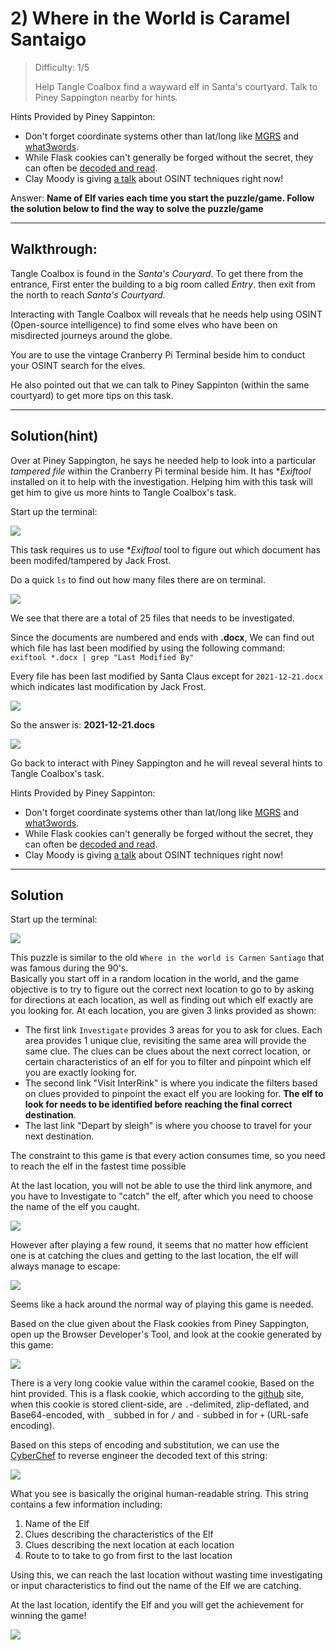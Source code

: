 # 2) Where in the World is Caramel Santaigo

> Difficulty: 1/5
> 
> Help Tangle Coalbox find a wayward elf in Santa's courtyard. Talk to Piney Sappington nearby for hints.

Hints Provided by Piney Sappinton:  
- Don't forget coordinate systems other than lat/long like [MGRS](https://en.wikipedia.org/wiki/Military_Grid_Reference_System) and [what3words](https://what3words.com/).  
- While Flask cookies can't generally be forged without the secret, they can often be [decoded and read](https://gist.github.com/chriselgee/b9f1861dd9b99a8c1ed30066b25ff80b).  
- Clay Moody is giving [a talk](https://www.youtube.com/watch?v=tAot_mcBT9c) about OSINT techniques right now!

Answer: **Name of Elf varies each time you start the puzzle/game. Follow the solution below to find the way to solve the puzzle/game**

---

## Walkthrough:

Tangle Coalbox is found in the _Santa's Couryard_. To get there from the entrance, First enter the building to a big room called _Entry_. then exit from the north to reach _Santa's Courtyard_.

Interacting with Tangle Coalbox will reveals that he needs help using OSINT (Open-source intelligence) to find some elves who have been on misdirected journeys around the globe.

You are to use the vintage Cranberry Pi Terminal beside him to conduct your OSINT search for the elves.

He also pointed out that we can talk to Piney Sappinton (within the same courtyard) to get more tips on this task. 

---
## Solution(hint)

Over at Piney Sappington, he says he needed help to look into a particular _tampered file_ within the Cranberry Pi terminal beside him. It has **Exiftool* installed on it to help with the investigation. Helping him with this task will get him to give us more hints to Tangle Coalbox's task.

Start up the terminal:

![](./res/hint_pic1.png)

This task requires us to use **Exiftool* tool to figure out which document has been modifed/tampered by Jack Frost.

Do a quick `ls` to find out how many files there are on terminal.

![](./res/hint_pic2.png)

We see that there are a total of 25 files that needs to be investigated.

Since the documents are numbered and ends with **.docx**, We can find out which file has last been modified by using the following command:  
`exiftool *.docx | grep "Last Modified By"`

Every file has been last modified by Santa Claus except for `2021-12-21.docx` which indicates last modification by Jack Frost.

![](./res/hint_pic3.png)

So the answer is: **2021-12-21.docs**

![](./res/hint_answer.png)

Go back to interact with Piney Sappington and he will reveal several hints to Tangle Coalbox's task.

Hints Provided by Piney Sappinton:  
- Don't forget coordinate systems other than lat/long like [MGRS](https://en.wikipedia.org/wiki/Military_Grid_Reference_System) and [what3words](https://what3words.com/).  
- While Flask cookies can't generally be forged without the secret, they can often be [decoded and read](https://gist.github.com/chriselgee/b9f1861dd9b99a8c1ed30066b25ff80b).  
- Clay Moody is giving [a talk](https://www.youtube.com/watch?v=tAot_mcBT9c) about OSINT techniques right now!

---
## Solution

Start up the terminal:

![](./res/sol_pic1.png)

This puzzle is similar to the old `Where in the world is Carmen Santiago` that was famous during the 90's.  
Basically you start off in a random location in the world, and the game objective is to try to figure out the correct next location to go to by asking for directions at each location, as well as finding out which elf exactly are you looking for.
At each location, you are given 3 links provided as shown:

- The first link `Investigate` provides 3 areas for you to ask for clues. Each area provides 1 unique clue, revisiting the same area will provide the same clue. The clues can be clues about the next correct location, or certain characteristics of an elf for you to filter and pinpoint which elf you are exactly looking for.  
- The second link "Visit InterRink" is where you indicate the filters based on clues provided to pinpoint the exact elf you are looking for. **The elf to look for needs to be identified before reaching the final correct destination**.  
- The last link "Depart by sleigh" is where you choose to travel for your next destination.

The constraint to this game is that every action consumes time, so you need to reach the elf in the fastest time possible

At the last location, you will not be able to use the third link anymore, and you have to Investigate to "catch" the elf, after which you need to choose the name of the elf you caught.

![](./res/sol_pic2.png)

However after playing a few round, it seems that no matter how efficient one is at catching the clues and getting to the last location, the elf will always manage to escape:

![](./res/sol_pic3.png)

Seems like a hack around the normal way of playing this game is needed.

Based on the clue given about the Flask cookies from Piney Sappington, open up the Browser Developer's Tool, and look at the cookie generated by this game:

![](./res/sol_pic4.png)

There is a very long cookie value within the caramel cookie, Based on the hint provided. This is a flask cookie, which according to the [github](https://gist.github.com/chriselgee/b9f1861dd9b99a8c1ed30066b25ff80b) site, when this cookie is stored client-side, are `.`-delimited, zlip-deflated, and Base64-encoded, with `_` subbed in for `/` and `-` subbed in for `+` (URL-safe encoding).

Based on this steps of encoding and substitution, we can use the [CyberChef](https://gchq.github.io/CyberChef/) to reverse engineer the decoded text of this string:

![](./res/sol_pic5.png)

What you see is basically the original human-readable string. This string contains a few information including:  
1. Name of the Elf  
2. Clues describing the characteristics of the Elf  
3. Clues describing the next location at each location
4. Route to to take to go from first to the last location

Using this, we can reach the last location without wasting time investigating or input characteristics to find out the name of the Elf we are catching.

At the last location, identify the Elf and you will get the achievement for winning the game!

![](./res/sol_pic6.png)
